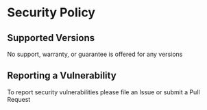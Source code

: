 # Security Policy

## Supported Versions

No support, warranty, or guarantee is offered for any versions

## Reporting a Vulnerability

To report security vulnerabilities please file an Issue or submit a Pull Request
